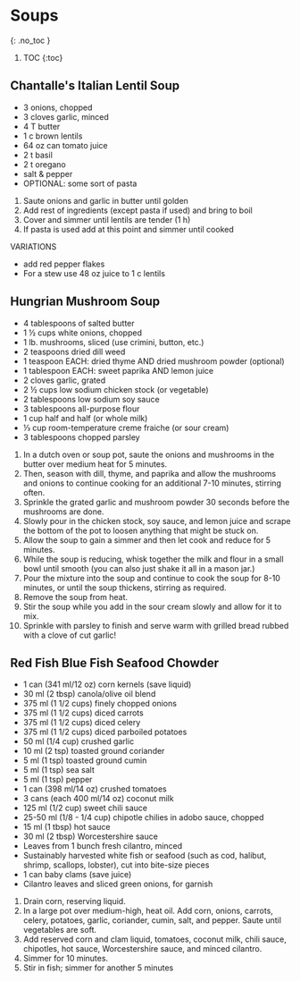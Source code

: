 # Soups
{: .no_toc }

1. TOC
{:toc}

## Chantalle's Italian Lentil Soup
* 3 onions, chopped
* 3 cloves garlic, minced
* 4 T butter
* 1 c brown lentils
* 64 oz can tomato juice
* 2 t basil
* 2 t oregano
* salt & pepper
* OPTIONAL: some sort of pasta

1. Saute onions and garlic in butter until golden
2. Add rest of ingredients (except pasta if used) and bring to boil
3. Cover and simmer until lentils are tender (1 h)
4. If pasta is used add at this point and simmer until cooked

VARIATIONS
* add red pepper flakes
* For a stew use 48 oz juice to 1 c lentils
  
## Hungrian Mushroom Soup

* 4 tablespoons of salted butter
* 1 ½ cups white onions, chopped
* 1 lb. mushrooms, sliced (use crimini, button, etc.)
* 2 teaspoons dried dill weed
* 1 teaspoon EACH: dried thyme AND dried mushroom powder (optional)
* 1 tablespoon EACH: sweet paprika AND lemon juice
* 2 cloves garlic, grated
* 2 ½ cups low sodium chicken stock (or vegetable)
* 2 tablespoons low sodium soy sauce
* 3 tablespoons all-purpose flour
* 1 cup half and half (or whole milk)
* ⅓ cup room-temperature creme fraiche (or sour cream)
* 3 tablespoons chopped parsley

1. In a dutch oven or soup pot, saute the onions and mushrooms in the butter over medium heat for
5 minutes.
1. Then, season with dill, thyme, and paprika and allow the mushrooms and onions to continue
cooking for an additional 7-10 minutes, stirring often.
1. Sprinkle the grated garlic and mushroom powder 30 seconds before the mushrooms are done.
1. Slowly pour in the chicken stock, soy sauce, and lemon juice and scrape the bottom of the
pot to loosen anything that might be stuck on.
1. Allow the soup to gain a simmer and then let cook and reduce for 5 minutes.
1. While the soup is reducing, whisk together the milk and flour in a small bowl until smooth (you
can also just shake it all in a mason jar.)
1. Pour the mixture into the soup and continue to cook the soup for 8-10 minutes, or until the
soup thickens, stirring as required.
1. Remove the soup from heat.
1. Stir the soup while you add in the sour cream slowly and allow for it to mix.
1. Sprinkle with parsley to finish and serve warm with grilled bread rubbed with a clove of cut
garlic!

## Red Fish Blue Fish Seafood Chowder

* 1 can (341 ml/12 oz) corn kernels (save liquid)
* 30 ml (2 tbsp) canola/olive oil blend
* 375 ml (1 1/2 cups) finely chopped onions
* 375 ml (1 1/2 cups) diced carrots
* 375 ml (1 1/2 cups) diced celery
* 375 ml (1 1/2 cups) diced parboiled potatoes
* 50 ml (1/4 cup) crushed garlic
* 10 ml (2 tsp) toasted ground coriander
* 5 ml (1 tsp) toasted ground cumin
* 5 ml (1 tsp) sea salt
* 5 ml (1 tsp) pepper
* 1 can (398 ml/14 oz) crushed tomatoes
* 3 cans (each 400 ml/14 oz) coconut milk
* 125 ml (1/2 cup) sweet chili sauce
* 25-50 ml (1/8 - 1/4 cup) chipotle chilies in adobo sauce, chopped
* 15 ml (1 tbsp) hot sauce
* 30 ml (2 tbsp) Worcestershire sauce
* Leaves from 1 bunch fresh cilantro, minced
* Sustainably harvested white fish or seafood (such as cod, halibut, shrimp, scallops, lobster), cut
into bite-size pieces
* 1 can baby clams (save juice)
* Cilantro leaves and sliced green onions, for garnish

1. Drain corn, reserving liquid.
2. In a large pot over medium-high, heat oil. Add corn, onions, carrots, celery, potatoes, garlic, coriander, cumin, salt, and pepper. Saute until vegetables are soft.
1. Add reserved corn and clam liquid, tomatoes, coconut milk, chili sauce, chipotles, hot sauce, Worcestershire sauce, and minced cilantro.
1. Simmer for 10 minutes.
2. Stir in fish; simmer for another 5 minutes

